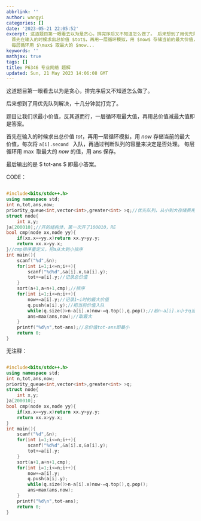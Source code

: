```yaml
---
abbrlink: ''
author: wangyi
categories: []
date: '2023-05-21 22:05:52'
excerpt: 这道题目第一眼看去以为是贪心，排完序后又不知道怎么做了。 后来想到了用优先队列解决，十几分钟就打完了。 题目让我们求最小价值，反其道而行，一层循环取最大值，再用总价值减最大值即是答案。
  首先在输入的时候求出总价值 $tot$，再用一层循环模拟，用 $now$ 存储当前的最大价值，每次将 a[i].second 入队，再通过判断队列的容量来决定是否处理。
  每层循环用 $\max$ 取最大的 $now...
keywords: ''
mathjax: true
tags: []
title: P6346 专业网络 题解
updated: Sun, 21 May 2023 14:06:08 GMT
---
```

这道题目第一眼看去以为是贪心，排完序后又不知道怎么做了。

后来想到了用优先队列解决，十几分钟就打完了。

题目让我们求最小价值，反其道而行，一层循环取最大值，再用总价值减最大值即是答案。

首先在输入的时候求出总价值 $tot$，再用一层循环模拟，用 $now$ 存储当前的最大价值，每次将
``a[i].second ``
入队，再通过判断队列的容量来决定是否处理。
每层循环用 $\max$ 取最大的 $now$ 的值，用 $\text{ans}$ 保存。

最后输出的是 $ tot-ans $ 即最小答案。

CODE：

```cpp

#include<bits/stdc++.h>
using namespace std;
int n,tot,ans,now;
priority_queue<int,vector<int>,greater<int> >q;//优先队列，从小到大存储费用 
struct node{
	int x,y;
}a[200010];//开的结构体，第一次开了100010，RE 
bool cmp(node xx,node yy){
	if(xx.x==yy.x)return xx.y>yy.y;
	return xx.x>yy.x;
}//cmp排序重定义，把a从大到小排序 
int main(){
	scanf("%d",&n);
	for(int i=1;i<=n;i++){
		scanf("%d%d",&a[i].x,&a[i].y);
		tot+=a[i].y;//记录总价值 
	}
	sort(a+1,a+n+1,cmp);//排序 
	for(int i=1;i<=n;i++){
		now+=a[i].y;//记录1~i时的最大价值 
		q.push(a[i].y);//把当前价值入队 
		while(q.size()>n-a[i].x)now-=q.top(),q.pop();//若n-a[i].x小于q当前容量，now减去队首并出队 
		ans=max(ans,now);//取最大 
	}
	printf("%d\n",tot-ans);//总价值tot-ans即最小 
	return 0;
}

```

无注释：

```cpp

#include<bits/stdc++.h>
using namespace std;
int n,tot,ans,now;
priority_queue<int,vector<int>,greater<int> >q;
struct node{
	int x,y;
}a[200010];
bool cmp(node xx,node yy){
	if(xx.x==yy.x)return xx.y>yy.y;
	return xx.x>yy.x;
}
int main(){
	scanf("%d",&n);
	for(int i=1;i<=n;i++){
		scanf("%d%d",&a[i].x,&a[i].y);
		tot+=a[i].y;
	}
	sort(a+1,a+n+1,cmp);
	for(int i=1;i<=n;i++){
		now+=a[i].y;
		q.push(a[i].y);
		while(q.size()>n-a[i].x)now-=q.top(),q.pop();
		ans=max(ans,now);
	}
	printf("%d\n",tot-ans);
	return 0;
}

```
